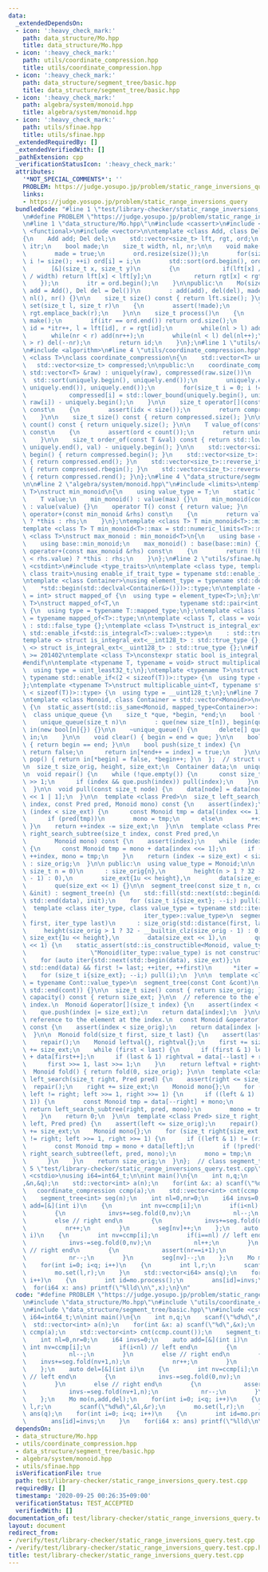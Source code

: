 ```yaml
---
data:
  _extendedDependsOn:
  - icon: ':heavy_check_mark:'
    path: data_structure/Mo.hpp
    title: data_structure/Mo.hpp
  - icon: ':heavy_check_mark:'
    path: utils/coordinate_compression.hpp
    title: utils/coordinate_compression.hpp
  - icon: ':heavy_check_mark:'
    path: data_structure/segment_tree/basic.hpp
    title: data_structure/segment_tree/basic.hpp
  - icon: ':heavy_check_mark:'
    path: algebra/system/monoid.hpp
    title: algebra/system/monoid.hpp
  - icon: ':heavy_check_mark:'
    path: utils/sfinae.hpp
    title: utils/sfinae.hpp
  _extendedRequiredBy: []
  _extendedVerifiedWith: []
  _pathExtension: cpp
  _verificationStatusIcon: ':heavy_check_mark:'
  attributes:
    '*NOT_SPECIAL_COMMENTS*': ''
    PROBLEM: https://judge.yosupo.jp/problem/static_range_inversions_query
    links:
    - https://judge.yosupo.jp/problem/static_range_inversions_query
  bundledCode: "#line 1 \"test/library-checker/static_range_inversions_query.test.cpp\"\
    \n#define PROBLEM \"https://judge.yosupo.jp/problem/static_range_inversions_query\"\
    \n#line 1 \"data_structure/Mo.hpp\"\n#include <cassert>\n#include <cmath>\n#include\
    \ <functional>\n#include <vector>\n\ntemplate <class Add, class Del>\nclass Mo\n\
    {\n    Add add; Del del;\n    std::vector<size_t> lft, rgt, ord;\n    std::vector<size_t>::iterator\
    \ itr;\n    bool made;\n    size_t width, nl, nr;\n\n    void make()\n    {\n\
    \        made = true;\n        ord.resize(size());\n        for(size_t i = 0;\
    \ i != size(); ++i) ord[i] = i;\n        std::sort(ord.begin(), ord.end(),\n \
    \       [&](size_t x, size_t y)\n        {\n            if(lft[x] / width != lft[y]\
    \ / width) return lft[x] < lft[y];\n            return rgt[x] < rgt[y];\n    \
    \    });\n        itr = ord.begin();\n    }\n\npublic:\n    Mo(size_t n = 0, Add\
    \ add = Add(), Del del = Del())\n        : add(add), del(del), made(), width(sqrt(n)),\
    \ nl(), nr() {}\n\n    size_t size() const { return lft.size(); }\n\n    void\
    \ set(size_t l, size_t r)\n    {\n        assert(!made);\n        lft.emplace_back(l),\
    \ rgt.emplace_back(r);\n    }\n\n    size_t process()\n    {\n        if(!made)\
    \ make();\n        if(itr == ord.end()) return ord.size();\n        const size_t\
    \ id = *itr++, l = lft[id], r = rgt[id];\n        while(nl > l) add(--nl);\n \
    \       while(nr < r) add(nr++);\n        while(nl < l) del(nl++);\n        while(nr\
    \ > r) del(--nr);\n        return id;\n    }\n};\n#line 1 \"utils/coordinate_compression.hpp\"\
    \n#include <algorithm>\n#line 4 \"utils/coordinate_compression.hpp\"\n\ntemplate\
    \ <class T>\nclass coordinate_compression\n{\n    std::vector<T> uniquely;\n \
    \   std::vector<size_t> compressed;\n\npublic:\n    coordinate_compression(const\
    \ std::vector<T> &raw) : uniquely(raw), compressed(raw.size())\n    {\n      \
    \  std::sort(uniquely.begin(), uniquely.end());\n        uniquely.erase(std::unique(uniquely.begin(),\
    \ uniquely.end()), uniquely.end());\n        for(size_t i = 0; i != size(); ++i)\n\
    \            compressed[i] = std::lower_bound(uniquely.begin(), uniquely.end(),\
    \ raw[i]) - uniquely.begin();\n    }\n\n    size_t operator[](const size_t idx)\
    \ const\n    {\n        assert(idx < size());\n        return compressed[idx];\n\
    \    }\n\n    size_t size() const { return compressed.size(); }\n\n    size_t\
    \ count() const { return uniquely.size(); }\n\n    T value_of(const size_t ord)\
    \ const\n    {\n        assert(ord < count());\n        return uniquely[ord];\n\
    \    }\n\n    size_t order_of(const T &val) const { return std::lower_bound(uniquely.begin(),\
    \ uniquely.end(), val) - uniquely.begin(); }\n\n    std::vector<size_t>::iterator\
    \ begin() { return compressed.begin(); }\n    std::vector<size_t>::iterator end()\
    \ { return compressed.end(); }\n    std::vector<size_t>::reverse_iterator rbegin()\
    \ { return compressed.rbegin(); }\n    std::vector<size_t>::reverse_iterator rend()\
    \ { return compressed.rend(); }\n};\n#line 4 \"data_structure/segment_tree/basic.hpp\"\
    \n\n#line 2 \"algebra/system/monoid.hpp\"\n#include <limits>\ntemplate <class\
    \ T>\nstruct min_monoid\n{\n    using value_type = T;\n    static T min, max;\n\
    \    T value;\n    min_monoid() : value(max) {}\n    min_monoid(const T &value)\
    \ : value(value) {}\n    operator T() const { return value; }\n    min_monoid\
    \ operator+(const min_monoid &rhs) const\n    {\n        return value < rhs.value\
    \ ? *this : rhs;\n    }\n};\ntemplate <class T> T min_monoid<T>::min = std::numeric_limits<T>::min();\n\
    template <class T> T min_monoid<T>::max = std::numeric_limits<T>::max();\ntemplate\
    \ <class T>\nstruct max_monoid : min_monoid<T>\n{\n    using base = min_monoid<T>;\n\
    \    using base::min_monoid;\n    max_monoid() : base(base::min) {}\n    max_monoid\
    \ operator+(const max_monoid &rhs) const\n    {\n        return !(base::value\
    \ < rhs.value) ? *this : rhs;\n    }\n};\n#line 2 \"utils/sfinae.hpp\"\n#include\
    \ <cstdint>\n#include <type_traits>\n\ntemplate <class type, template <class>\
    \ class trait>\nusing enable_if_trait_type = typename std::enable_if<trait<type>::value>::type;\n\
    \ntemplate <class Container>\nusing element_type = typename std::decay<decltype(\n\
    \    *std::begin(std::declval<Container&>()))>::type;\n\ntemplate <class T, class\
    \ = int> struct mapped_of {\n  using type = element_type<T>;\n};\ntemplate <class\
    \ T>\nstruct mapped_of<T,\n                 typename std::pair<int, typename T::mapped_type>::first_type>\
    \ {\n  using type = typename T::mapped_type;\n};\ntemplate <class T> using mapped_type\
    \ = typename mapped_of<T>::type;\n\ntemplate <class T, class = void> struct is_integral_ext\
    \ : std::false_type {};\ntemplate <class T>\nstruct is_integral_ext<\n    T, typename\
    \ std::enable_if<std::is_integral<T>::value>::type>\n    : std::true_type {};\n\
    template <> struct is_integral_ext<__int128_t> : std::true_type {};\ntemplate\
    \ <> struct is_integral_ext<__uint128_t> : std::true_type {};\n#if __cplusplus\
    \ >= 201402\ntemplate <class T>\nconstexpr static bool is_integral_ext_v = is_integral_ext<T>::value;\n\
    #endif\n\ntemplate <typename T, typename = void> struct multiplicable_uint {\n\
    \  using type = uint_least32_t;\n};\ntemplate <typename T>\nstruct multiplicable_uint<T,\
    \ typename std::enable_if<(2 < sizeof(T))>::type> {\n  using type = uint_least64_t;\n\
    };\ntemplate <typename T>\nstruct multiplicable_uint<T, typename std::enable_if<(4\
    \ < sizeof(T))>::type> {\n  using type = __uint128_t;\n};\n#line 7 \"data_structure/segment_tree/basic.hpp\"\
    \ntemplate <class Monoid, class Container = std::vector<Monoid>>\nclass segment_tree\
    \ {\n  static_assert(std::is_same<Monoid, mapped_type<Container>>::value);\n\n\
    \  class unique_queue {\n    size_t *que, *begin, *end;\n    bool *in;\n\n   public:\n\
    \    unique_queue(size_t n)\n        : que(new size_t[n]), begin(que), end(que),\
    \ in(new bool[n]{}) {}\n\n    ~unique_queue() {\n      delete[] que;\n      delete[]\
    \ in;\n    }\n\n    void clear() { begin = end = que; }\n\n    bool empty() const\
    \ { return begin == end; }\n\n    bool push(size_t index) {\n      if (in[index])\
    \ return false;\n      return in[*end++ = index] = true;\n    }\n\n    size_t\
    \ pop() { return in[*begin] = false, *begin++; }\n  };  // struct unique_queue\n\
    \n  size_t size_orig, height, size_ext;\n  Container data;\n  unique_queue que;\n\
    \n  void repair() {\n    while (!que.empty()) {\n      const size_t index = que.pop()\
    \ >> 1;\n      if (index && que.push(index)) pull(index);\n    }\n    que.clear();\n\
    \  }\n\n  void pull(const size_t node) {\n    data[node] = data[node << 1] + data[node\
    \ << 1 | 1];\n  }\n\n  template <class Pred>\n  size_t left_search_subtree(size_t\
    \ index, const Pred pred, Monoid mono) const {\n    assert(index);\n    while\
    \ (index < size_ext) {\n      const Monoid tmp = data[(index <<= 1) | 1] + mono;\n\
    \      if (pred(tmp))\n        mono = tmp;\n      else\n        ++index;\n   \
    \ }\n    return ++index -= size_ext;\n  }\n\n  template <class Pred>\n  size_t\
    \ right_search_subtree(size_t index, const Pred pred,\n                      \
    \        Monoid mono) const {\n    assert(index);\n    while (index < size_ext)\
    \ {\n      const Monoid tmp = mono + data[index <<= 1];\n      if (pred(tmp))\
    \ ++index, mono = tmp;\n    }\n    return (index -= size_ext) < size_orig ? index\
    \ : size_orig;\n  }\n\n public:\n  using value_type = Monoid;\n\n  segment_tree(const\
    \ size_t n = 0)\n      : size_orig{n},\n        height(n > 1 ? 32 - __builtin_clz(n\
    \ - 1) : 0),\n        size_ext{1u << height},\n        data(size_ext << 1),\n\
    \        que(size_ext << 1) {}\n\n  segment_tree(const size_t n, const Monoid\
    \ &init) : segment_tree(n) {\n    std::fill(std::next(std::begin(data), size_ext),\
    \ std::end(data), init);\n    for (size_t i{size_ext}; --i;) pull(i);\n  }\n\n\
    \  template <class iter_type, class value_type = typename std::iterator_traits<\n\
    \                                 iter_type>::value_type>\n  segment_tree(iter_type\
    \ first, iter_type last)\n      : size_orig(std::distance(first, last)),\n   \
    \     height(size_orig > 1 ? 32 - __builtin_clz(size_orig - 1) : 0),\n       \
    \ size_ext{1u << height},\n        data(size_ext << 1),\n        que(size_ext\
    \ << 1) {\n    static_assert(std::is_constructible<Monoid, value_type>::value,\n\
    \                  \"Monoid(iter_type::value_type) is not constructible.\");\n\
    \    for (auto iter{std::next(std::begin(data), size_ext)};\n         iter !=\
    \ std::end(data) && first != last; ++iter, ++first)\n      *iter = Monoid{*first};\n\
    \    for (size_t i{size_ext}; --i;) pull(i);\n  }\n\n  template <class Cont, typename\
    \ = typename Cont::value_type>\n  segment_tree(const Cont &cont)\n      : segment_tree(std::begin(cont),\
    \ std::end(cont)) {}\n\n  size_t size() const { return size_orig; }\n  size_t\
    \ capacity() const { return size_ext; }\n\n  // reference to the element at the\
    \ index.\n  Monoid &operator[](size_t index) {\n    assert(index < size_orig);\n\
    \    que.push(index |= size_ext);\n    return data[index];\n  }\n\n  // const\
    \ reference to the element at the index.\n  const Monoid &operator[](size_t index)\
    \ const {\n    assert(index < size_orig);\n    return data[index |= size_orig];\n\
    \  }\n\n  Monoid fold(size_t first, size_t last) {\n    assert(last <= size_orig);\n\
    \    repair();\n    Monoid leftval{}, rightval{};\n    first += size_ext, last\
    \ += size_ext;\n    while (first < last) {\n      if (first & 1) leftval = leftval\
    \ + data[first++];\n      if (last & 1) rightval = data[--last] + rightval;\n\
    \      first >>= 1, last >>= 1;\n    }\n    return leftval + rightval;\n  }\n\n\
    \  Monoid fold() { return fold(0, size_orig); }\n\n  template <class Pred> size_t\
    \ left_search(size_t right, Pred pred) {\n    assert(right <= size_orig);\n  \
    \  repair();\n    right += size_ext;\n    Monoid mono{};\n    for (size_t left{size_ext};\
    \ left != right; left >>= 1, right >>= 1) {\n      if ((left & 1) != (right &\
    \ 1)) {\n        const Monoid tmp = data[--right] + mono;\n        if (!pred(tmp))\
    \ return left_search_subtree(right, pred, mono);\n        mono = tmp;\n      }\n\
    \    }\n    return 0;\n  }\n\n  template <class Pred> size_t right_search(size_t\
    \ left, Pred pred) {\n    assert(left <= size_orig);\n    repair();\n    left\
    \ += size_ext;\n    Monoid mono{};\n    for (size_t right{size_ext << 1}; left\
    \ != right; left >>= 1, right >>= 1) {\n      if ((left & 1) != (right & 1)) {\n\
    \        const Monoid tmp = mono + data[left];\n        if (!pred(tmp)) return\
    \ right_search_subtree(left, pred, mono);\n        mono = tmp;\n        ++left;\n\
    \      }\n    }\n    return size_orig;\n  }\n};  // class segment_tree\n#line\
    \ 5 \"test/library-checker/static_range_inversions_query.test.cpp\"\n#include\
    \ <cstdio>\nusing i64=int64_t;\n\nint main()\n{\n    int n,q;\n    scanf(\"%d%d\"\
    ,&n,&q);\n    std::vector<int> a(n);\n    for(int &x: a) scanf(\"%d\",&x);\n \
    \   coordinate_compression ccmp(a);\n    std::vector<int> cnt(ccmp.count());\n\
    \    segment_tree<int> seg(n);\n    int nl=0,nr=0;\n    i64 invs=0;\n    auto\
    \ add=[&](int i)\n    {\n        int nv=ccmp[i];\n        if(i<nl) // left end\n\
    \        {\n            invs+=seg.fold(0,nv);\n            nl--;\n        }\n\
    \        else // right end\n        {\n            invs+=seg.fold(nv+1,n);\n \
    \           nr++;\n        }\n        seg[nv]++;\n    };\n    auto del=[&](int\
    \ i)\n    {\n        int nv=ccmp[i];\n        if(i==nl) // left end\n        {\n\
    \            invs-=seg.fold(0,nv);\n            nl++;\n        }\n        else\
    \ // right end\n        {\n            assert(nr==i+1);\n            invs-=seg.fold(nv+1,n);\n\
    \            nr--;\n        }\n        seg[nv]--;\n    };\n    Mo mo(n,add,del);\n\
    \    for(int i=0; i<q; i++)\n    {\n        int l,r;\n        scanf(\"%d%d\",&l,&r);\n\
    \        mo.set(l,r);\n    }\n    std::vector<i64> ans(q);\n    for(int i=0; i<q;\
    \ i++)\n    {\n        int id=mo.process();\n        ans[id]=invs;\n    }\n  \
    \  for(i64 x: ans) printf(\"%lld\\n\",x);\n}\n"
  code: "#define PROBLEM \"https://judge.yosupo.jp/problem/static_range_inversions_query\"\
    \n#include \"data_structure/Mo.hpp\"\n#include \"utils/coordinate_compression.hpp\"\
    \n#include \"data_structure/segment_tree/basic.hpp\"\n#include <cstdio>\nusing\
    \ i64=int64_t;\n\nint main()\n{\n    int n,q;\n    scanf(\"%d%d\",&n,&q);\n  \
    \  std::vector<int> a(n);\n    for(int &x: a) scanf(\"%d\",&x);\n    coordinate_compression\
    \ ccmp(a);\n    std::vector<int> cnt(ccmp.count());\n    segment_tree<int> seg(n);\n\
    \    int nl=0,nr=0;\n    i64 invs=0;\n    auto add=[&](int i)\n    {\n       \
    \ int nv=ccmp[i];\n        if(i<nl) // left end\n        {\n            invs+=seg.fold(0,nv);\n\
    \            nl--;\n        }\n        else // right end\n        {\n        \
    \    invs+=seg.fold(nv+1,n);\n            nr++;\n        }\n        seg[nv]++;\n\
    \    };\n    auto del=[&](int i)\n    {\n        int nv=ccmp[i];\n        if(i==nl)\
    \ // left end\n        {\n            invs-=seg.fold(0,nv);\n            nl++;\n\
    \        }\n        else // right end\n        {\n            assert(nr==i+1);\n\
    \            invs-=seg.fold(nv+1,n);\n            nr--;\n        }\n        seg[nv]--;\n\
    \    };\n    Mo mo(n,add,del);\n    for(int i=0; i<q; i++)\n    {\n        int\
    \ l,r;\n        scanf(\"%d%d\",&l,&r);\n        mo.set(l,r);\n    }\n    std::vector<i64>\
    \ ans(q);\n    for(int i=0; i<q; i++)\n    {\n        int id=mo.process();\n \
    \       ans[id]=invs;\n    }\n    for(i64 x: ans) printf(\"%lld\\n\",x);\n}\n"
  dependsOn:
  - data_structure/Mo.hpp
  - utils/coordinate_compression.hpp
  - data_structure/segment_tree/basic.hpp
  - algebra/system/monoid.hpp
  - utils/sfinae.hpp
  isVerificationFile: true
  path: test/library-checker/static_range_inversions_query.test.cpp
  requiredBy: []
  timestamp: '2020-09-25 00:26:35+09:00'
  verificationStatus: TEST_ACCEPTED
  verifiedWith: []
documentation_of: test/library-checker/static_range_inversions_query.test.cpp
layout: document
redirect_from:
- /verify/test/library-checker/static_range_inversions_query.test.cpp
- /verify/test/library-checker/static_range_inversions_query.test.cpp.html
title: test/library-checker/static_range_inversions_query.test.cpp
---
```

